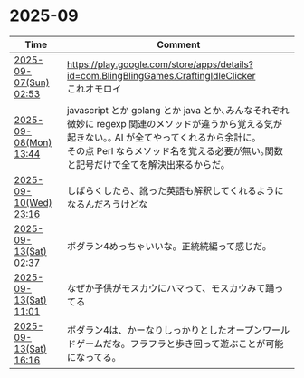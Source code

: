 # 2025-09

| Time | Comment |
| ----- | ------- |
| [2025-09-07(Sun) 02:53](https://bsky.app/profile/tokuhirom.bsky.social/post/3ly7oqa2gg22m) | https://play.google.com/store/apps/details?id=com.BlingBlingGames.CraftingIdleClicker<br>これオモロイ |
| [2025-09-08(Mon) 13:44](https://bsky.app/profile/tokuhirom.bsky.social/post/3lyddlilu6c26) | javascript とか golang とか java とか､みんなそれぞれ微妙に regexp 関連のメソッドが違うから覚える気が起きない｡｡ AI が全てやってくれるから余計に｡<br>その点 Perl ならメソッド名を覚える必要が無い｡関数と記号だけで全てを解決出来るからだ｡ |
| [2025-09-10(Wed) 23:16](https://bsky.app/profile/tokuhirom.bsky.social/post/3lyjehnw6322u) | しばらくしたら、訛った英語も解釈してくれるようになるんだろうけどな |
| [2025-09-13(Sat) 02:37](https://bsky.app/profile/tokuhirom.bsky.social/post/3lyoqnrddvk2z) | ボダラン4めっちゃいいな。正統続編って感じだ。 |
| [2025-09-13(Sat) 11:01](https://bsky.app/profile/tokuhirom.bsky.social/post/3lypmte4zlc2z) | なぜか子供がモスカウにハマって、モスカウみて踊ってる |
| [2025-09-13(Sat) 16:16](https://bsky.app/profile/tokuhirom.bsky.social/post/3lyq6fn43dk2c) | ボダラン4は、かーなりしっかりとしたオープンワールドゲームだな。フラフラと歩き回って遊ぶことが可能になってる。 |
